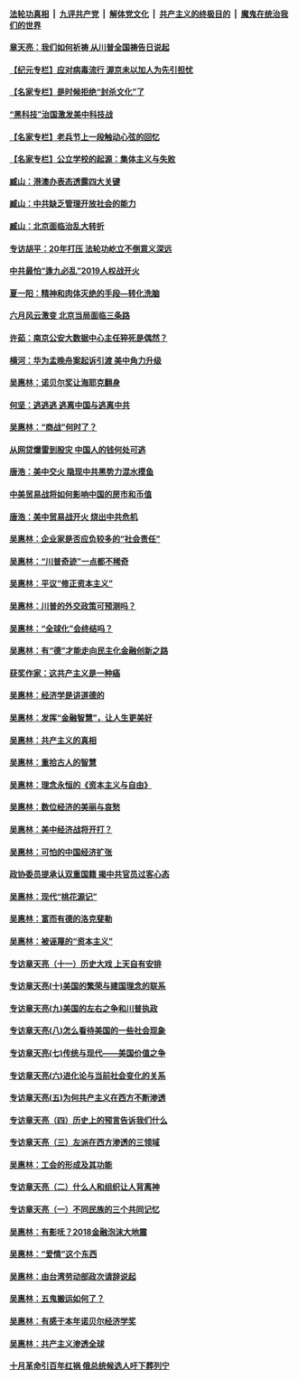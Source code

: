 

####  [法轮功真相](../../../../basic/blob/master/README.md?t=07101502) &nbsp;|&nbsp; [九评共产党](../../../../9ping.md/blob/master/README.md?t=07101502) &nbsp;|&nbsp; [解体党文化](../../../../jtdwh.md/blob/master/README.md?t=07101502)  &nbsp;|&nbsp; [共产主义的终极目的](../../../../gczydzjmd.md/blob/master/README.md?t=07101502) &nbsp;|&nbsp; [魔鬼在统治我们的世界](../../../../mgztzwmdsj.md/blob/master/README.md?t=07101502) 

#### [章天亮：我们如何祈祷 从川普全国祷告日说起](../pages/nsc423/n11944627.md?t=07101502) 

#### [【纪元专栏】应对病毒流行 渥京未以加人为先引担忧](../pages/nsc423/n11875714.md?t=07101502) 

#### [【名家专栏】是时候拒绝“封杀文化”了](../pages/nsc423/n11814093.md?t=07101502) 

#### [“黑科技”治国激发美中科技战](../pages/nsc423/n11638056.md?t=07101502) 

#### [【名家专栏】老兵节上一段触动心弦的回忆](../pages/nsc423/n11646016.md?t=07101502) 

#### [【名家专栏】公立学校的起源：集体主义与失败](../pages/nsc423/n11601833.md?t=07101502) 

#### [臧山：港澳办表态透露四大关键](../pages/nsc423/n11421628.md?t=07101502) 

#### [臧山：中共缺乏管理开放社会的能力](../pages/nsc423/n11407457.md?t=07101502) 

#### [臧山：北京面临治乱大转折](../pages/nsc423/n11406895.md?t=07101502) 

#### [专访胡平：20年打压 法轮功屹立不倒意义深远](../pages/nsc423/n11398800.md?t=07101502) 

#### [中共最怕“逢九必乱”2019人权战开火](../pages/nsc423/n11385248.md?t=07101502) 

#### [夏一阳：精神和肉体灭绝的手段—转化洗脑](../pages/nsc423/n11368250.md?t=07101502) 

#### [六月风云激变 北京当局面临三条路](../pages/nsc423/n11313668.md?t=07101502) 

#### [许茹：南京公安大数据中心主任猝死是偶然？](../pages/nsc423/n11064744.md?t=07101502) 

#### [横河：华为孟晚舟案起诉引渡 美中角力升级](../pages/nsc423/n11027230.md?t=07101502) 

#### [吴惠林：诺贝尔奖让海耶克翻身](../pages/nsc423/n10890049.md?t=07101502) 

#### [何坚：逃逃逃 逃离中国与逃离中共](../pages/nsc423/n10592891.md?t=07101502) 

#### [吴惠林：“商战”何时了？](../pages/nsc423/n10573558.md?t=07101502) 

#### [从网贷爆雷到股灾 中国人的钱何处可逃](../pages/nsc423/n10572800.md?t=07101502) 

#### [唐浩：美中交火 隐现中共黑势力混水摸鱼](../pages/nsc423/n10544040.md?t=07101502) 

#### [中美贸易战将如何影响中国的房市和币值](../pages/nsc423/n10543697.md?t=07101502) 

#### [唐浩：美中贸易战开火 烧出中共危机](../pages/nsc423/n10540126.md?t=07101502) 

#### [吴惠林：企业家是否应负较多的“社会责任”](../pages/nsc423/n10535022.md?t=07101502) 

#### [吴惠林：“川普奇迹”一点都不稀奇](../pages/nsc423/n10512808.md?t=07101502) 

#### [吴惠林：平议“修正资本主义”](../pages/nsc423/n10495724.md?t=07101502) 

#### [吴惠林：川普的外交政策可预测吗？](../pages/nsc423/n10462387.md?t=07101502) 

#### [吴惠林：“全球化”会终结吗？](../pages/nsc423/n10452838.md?t=07101502) 

#### [吴惠林：有“德”才能走向民主化金融创新之路](../pages/nsc423/n10432292.md?t=07101502) 

#### [获奖作家：这共产主义是一种癌](../pages/nsc423/n10431541.md?t=07101502) 

#### [吴惠林：经济学是讲道德的](../pages/nsc423/n10398014.md?t=07101502) 

#### [吴惠林：发挥“金融智慧”，让人生更美好](../pages/nsc423/n10375019.md?t=07101502) 

#### [吴惠林：共产主义的真相](../pages/nsc423/n10351394.md?t=07101502) 

#### [吴惠林：重拾古人的智慧](../pages/nsc423/n10337691.md?t=07101502) 

#### [吴惠林：理念永恒的《资本主义与自由》](../pages/nsc423/n10316274.md?t=07101502) 

#### [吴惠林：数位经济的美丽与哀愁](../pages/nsc423/n10292946.md?t=07101502) 

#### [吴惠林：美中经济战将开打？](../pages/nsc423/n10258825.md?t=07101502) 

#### [吴惠林：可怕的中国经济扩张](../pages/nsc423/n10219147.md?t=07101502) 

#### [政协委员提承认双重国籍 揭中共官员过客心态](../pages/nsc423/n10208809.md?t=07101502) 

#### [吴惠林：现代“桃花源记”](../pages/nsc423/n10185234.md?t=07101502) 

#### [吴惠林：富而有德的洛克斐勒](../pages/nsc423/n10142264.md?t=07101502) 

#### [吴惠林：被诬蔑的“资本主义”](../pages/nsc423/n10124816.md?t=07101502) 

#### [专访章天亮（十一）历史大戏 上天自有安排](../pages/nsc423/n10094905.md?t=07101502) 

#### [专访章天亮(十)美国的繁荣与建国理念的联系](../pages/nsc423/n10094899.md?t=07101502) 

#### [专访章天亮(九)美国的左右之争和川普执政](../pages/nsc423/n10094889.md?t=07101502) 

#### [专访章天亮(八)怎么看待美国的一些社会现象](../pages/nsc423/n10094857.md?t=07101502) 

#### [专访章天亮(七)传统与现代——美国价值之争](../pages/nsc423/n10093140.md?t=07101502) 

#### [专访章天亮(六)进化论与当前社会变化的关系](../pages/nsc423/n10092036.md?t=07101502) 

#### [专访章天亮(五)为何共产主义在西方不断渗透](../pages/nsc423/n10083620.md?t=07101502) 

#### [专访章天亮（四）历史上的预言告诉我们什么](../pages/nsc423/n10083606.md?t=07101502) 

#### [专访章天亮（三）左派在西方渗透的三领域](../pages/nsc423/n10081115.md?t=07101502) 

#### [吴惠林：工会的形成及其功能](../pages/nsc423/n10080633.md?t=07101502) 

#### [专访章天亮（二）什么人和组织让人背离神](../pages/nsc423/n10076637.md?t=07101502) 

#### [专访章天亮（一）不同民族的三个共同记忆](../pages/nsc423/n10074188.md?t=07101502) 

#### [吴惠林：有影呒？2018金融泡沫大地震](../pages/nsc423/n10040534.md?t=07101502) 

#### [吴惠林：“爱情”这个东西](../pages/nsc423/n10019423.md?t=07101502) 

#### [吴惠林：由台湾劳动部政次请辞说起](../pages/nsc423/n9979679.md?t=07101502) 

#### [吴惠林：五鬼搬运如何了？](../pages/nsc423/n9925338.md?t=07101502) 

#### [吴惠林：有感于本年诺贝尔经济学奖](../pages/nsc423/n9871883.md?t=07101502) 

#### [吴惠林：共产主义渗透全球](../pages/nsc423/n9812748.md?t=07101502) 

#### [十月革命引百年红祸 俄总统候选人吁下葬列宁](../pages/nsc423/n9810182.md?t=07101502) 


